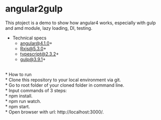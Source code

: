 # angular2gulp
This ptoject is a demo to show how angular4 works, especially with gulp and amd module, lazy loading, DI, testing.<br />
* Technical specs<br />
    * angular@4.1.0+<br />
    * Rxjs@5.3.0+<br />
    * typescript@2.3.2+<br />
    * gulp@3.9.1+<br />
<br />
* How to run<br />
    * Clone this repository to your local environment via git.<br />
    * Go to root folder of your cloned folder in command line.<br />
    * Input commands of 3 steps:<br />
        * npm install.<br />
        * npm run watch.<br />
        * npm start.<br />
    * Open browser with url: http://localhost:3000/.<br />
